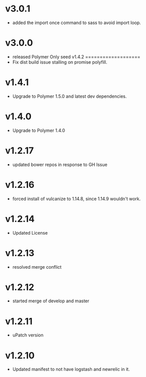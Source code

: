 v3.0.1
===================
* added the import once command to sass to avoid import loop.

v3.0.0
===================
* released Polymer Only seed
v1.4.2
===================
* Fix dist build issue stalling on promise polyfill.

v1.4.1
===================
* Upgrade to Polymer 1.5.0 and latest dev dependencies.

v1.4.0
===================
* Upgrade to Polymer 1.4.0

v1.2.17
===================
* updated bower repos in response to GH Issue

v1.2.16
===================
* forced install of vulcanize to 1.14.8, since 1.14.9 wouldn't work.

v1.2.14
===================
* Updated License

v1.2.13
===================
* resolved merge conflict

v1.2.12
===================
* started merge of develop and master

v1.2.11
===================
* uPatch version

v1.2.10
===================
* Updated manifest to not have logstash and newrelic in it.
